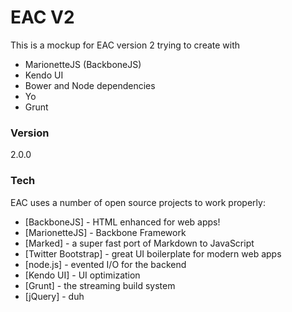 # EAC V2

This is a mockup for EAC version 2 trying to create with

  - MarionetteJS (BackboneJS)
  - Kendo UI
  - Bower and Node dependencies
  - Yo
  - Grunt



### Version
2.0.0

### Tech

EAC uses a number of open source projects to work properly:

* [BackboneJS] - HTML enhanced for web apps!
* [MarionetteJS] - Backbone Framework
* [Marked] - a super fast port of Markdown to JavaScript
* [Twitter Bootstrap] - great UI boilerplate for modern web apps
* [node.js] - evented I/O for the backend
* [Kendo UI] - UI optimization 
* [Grunt] - the streaming build system
* [jQuery] - duh
